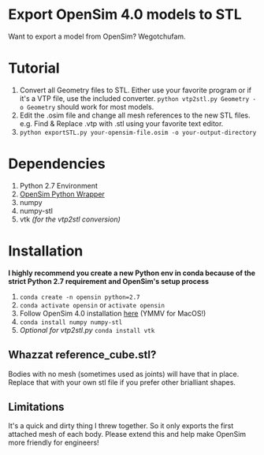 # Export OpenSim 4.0 models to STL
Want to export a model from OpenSim? Wegotchufam.

# Tutorial
1. Convert all Geometry files to STL. Either use your favorite program or if it's a VTP file, use the included converter. `python vtp2stl.py Geometry -o Geometry` should work for most models.
1. Edit the .osim file and change all mesh references to the new STL files. e.g. Find & Replace .vtp with .stl using your favorite text editor.
1. `python exportSTL.py your-opensim-file.osim -o your-output-directory`

# Dependencies
1. Python 2.7 Environment
1. [OpenSim Python Wrapper](https://simtk-confluence.stanford.edu/display/OpenSim/Scripting+in+Python)
1. numpy
1. numpy-stl
1. vtk *(for the vtp2stl conversion)*

# Installation
**I highly recommend you create a new Python env in conda because of the strict Python 2.7 requirement and OpenSim's setup process**
1. `conda create -n opensin python=2.7`
1. `conda activate opensin` or `activate opensin`
1.  Follow OpenSim 4.0 installation [here](https://simtk-confluence.stanford.edu/display/OpenSim/Scripting+in+Python#ScriptinginPython-SettingupyourPythonscriptingenvironment) (YMMV for MacOS!)
1. `conda install numpy numpy-stl`
1. *Optional for vtp2stl.py* `conda install vtk`

## Whazzat reference_cube.stl? 
Bodies with no mesh (sometimes used as joints) will have that in place. Replace that with your own stl file if you prefer other brialliant shapes.

## Limitations
It's a quick and dirty thing I threw together. So it only exports the first attached mesh of each body. Please extend this and help make OpenSim more friendly for engineers!
